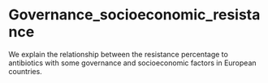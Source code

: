 # Governance_socioeconomic_resistance
We explain the relationship between the resistance percentage to antibiotics with some governance and socioeconomic factors in European countries.
